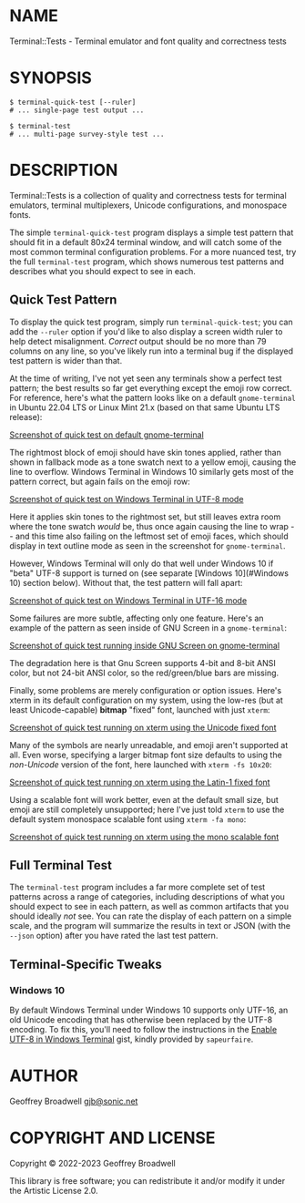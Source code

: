 NAME
====

Terminal::Tests - Terminal emulator and font quality and correctness tests

SYNOPSIS
========

```shell
$ terminal-quick-test [--ruler]
# ... single-page test output ...

$ terminal-test
# ... multi-page survey-style test ...
```

DESCRIPTION
===========

Terminal::Tests is a collection of quality and correctness tests for terminal emulators, terminal multiplexers, Unicode configurations, and monospace fonts.

The simple `terminal-quick-test` program displays a simple test pattern that should fit in a default 80x24 terminal window, and will catch some of the most common terminal configuration problems. For a more nuanced test, try the full `terminal-test` program, which shows numerous test patterns and describes what you should expect to see in each.

Quick Test Pattern
------------------

To display the quick test program, simply run `terminal-quick-test`; you can add the `--ruler` option if you'd like to also display a screen width ruler to help detect misalignment. *Correct* output should be no more than 79 columns on any line, so you've likely run into a terminal bug if the displayed test pattern is wider than that.

At the time of writing, I've not yet seen any terminals show a perfect test pattern; the best results so far get everything except the emoji row correct. For reference, here's what the pattern looks like on a default `gnome-terminal` in Ubuntu 22.04 LTS or Linux Mint 21.x (based on that same Ubuntu LTS release):

[Screenshot of quick test on default gnome-terminal](docs/images/quick-test-gnome-terminal.png)

The rightmost block of emoji should have skin tones applied, rather than shown in fallback mode as a tone swatch next to a yellow emoji, causing the line to overflow. Windows Terminal in Windows 10 similarly gets most of the pattern correct, but again fails on the emoji row:

[Screenshot of quick test on Windows Terminal in UTF-8 mode](docs/images/quick-test-windows-terminal-utf8.png)

Here it applies skin tones to the rightmost set, but still leaves extra room where the tone swatch *would* be, thus once again causing the line to wrap -- and this time also failing on the leftmost set of emoji faces, which should display in text outline mode as seen in the screenshot for `gnome-terminal`.

However, Windows Terminal will only do that well under Windows 10 if "beta" UTF-8 support is turned on (see separate [Windows 10](#Windows 10) section below). Without that, the test pattern will fall apart:

[Screenshot of quick test on Windows Terminal in UTF-16 mode](docs/images/quick-test-windows-terminal-default.png)

Some failures are more subtle, affecting only one feature. Here's an example of the pattern as seen inside of GNU Screen in a `gnome-terminal`:

[Screenshot of quick test running inside GNU Screen on gnome-terminal](docs/images/quick-test-gnome-terminal-gnu-screen.png)

The degradation here is that Gnu Screen supports 4-bit and 8-bit ANSI color, but not 24-bit ANSI color, so the red/green/blue bars are missing.

Finally, some problems are merely configuration or option issues. Here's xterm in its default configuration on my system, using the low-res (but at least Unicode-capable) **bitmap** "fixed" font, launched with just `xterm`:

[Screenshot of quick test running on xterm using the Unicode fixed font](docs/images/quick-test-xterm-fixed-unicode.png)

Many of the symbols are nearly unreadable, and emoji aren't supported at all. Even worse, specifying a larger bitmap font size defaults to using the *non-Unicode* version of the font, here launched with `xterm -fs 10x20`:

[Screenshot of quick test running on xterm using the Latin-1 fixed font](docs/images/quick-test-xterm-fixed-latin1.png)

Using a scalable font will work better, even at the default small size, but emoji are still completely unsupported; here I've just told `xterm` to use the default system monospace scalable font using `xterm -fa mono`:

[Screenshot of quick test running on xterm using the mono scalable font](docs/images/quick-test-xterm-mono.png)

Full Terminal Test
------------------

The `terminal-test` program includes a far more complete set of test patterns across a range of categories, including descriptions of what you should expect to see in each pattern, as well as common artifacts that you should ideally *not* see. You can rate the display of each pattern on a simple scale, and the program will summarize the results in text or JSON (with the `--json` option) after you have rated the last test pattern.

Terminal-Specific Tweaks
------------------------

### Windows 10

By default Windows Terminal under Windows 10 supports only UTF-16, an old Unicode encoding that has otherwise been replaced by the UTF-8 encoding. To fix this, you'll need to follow the instructions in the [Enable UTF-8 in Windows Terminal](https://gist.github.com/sapeurfaire/91fe247cd9523971b8fab72d50df6c2a) gist, kindly provided by `sapeurfaire`.

AUTHOR
======

Geoffrey Broadwell <gjb@sonic.net>

COPYRIGHT AND LICENSE
=====================

Copyright © 2022-2023 Geoffrey Broadwell

This library is free software; you can redistribute it and/or modify it under the Artistic License 2.0.

